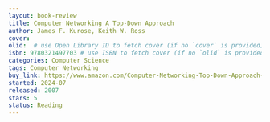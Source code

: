 ```yaml
---
layout: book-review
title: Computer Networking A Top-Down Approach
author: James F. Kurose, Keith W. Ross
cover: 
olid:  # use Open Library ID to fetch cover (if no `cover` is provided)
isbn: 9780321497703 # use ISBN to fetch cover (if no `olid` is provided, dashes are optional)
categories: Computer Science
tags: Computer Networking
buy_link: https://www.amazon.com/Computer-Networking-Top-Down-Approach-7th/dp/0133594149
started: 2024-07
released: 2007
stars: 5
status: Reading
---
```



